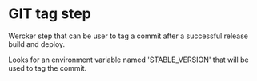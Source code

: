 # GIT tag step

Wercker step that can be user to tag a commit after a successful release build and deploy.

Looks for an environment variable named 'STABLE_VERSION' that will be used to tag the commit.
